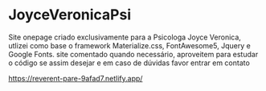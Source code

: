 # JoyceVeronicaPsi
Site onepage criado exclusivamente para a Psicologa Joyce Veronica, utlizei como base  o framework Materialize.css, FontAwesome5, Jquery e Google Fonts. 
site comentado quando necessário, aproveitem para estudar o código se assim desejar e em caso de dúvidas favor entrar em contato

https://reverent-pare-9afad7.netlify.app/
